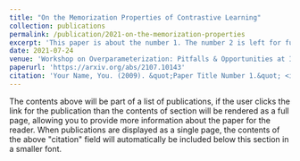 ```yaml
---
title: "On the Memorization Properties of Contrastive Learning"
collection: publications
permalink: /publication/2021-on-the-memorization-properties
excerpt: 'This paper is about the number 1. The number 2 is left for future work.'
date: 2021-07-24
venue: 'Workshop on Overparameterization: Pitfalls & Opportunities at ICML 2021'
paperurl: 'https://arxiv.org/abs/2107.10143'
citation: 'Your Name, You. (2009). &quot;Paper Title Number 1.&quot; <i>Journal 1</i>. 1(1).'
---
```


The contents above will be part of a list of publications, if the user clicks the link for the publication than the contents of section will be rendered as a full page, allowing you to provide more information about the paper for the reader. When publications are displayed as a single page, the contents of the above "citation" field will automatically be included below this section in a smaller font.
